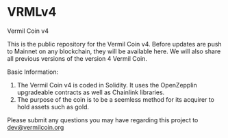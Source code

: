 # VRMLv4
Vermil Coin v4

This is the public repository for the Vermil Coin v4.  Before updates are push to Mainnet on any blockchain, they will be available here.  We will also share all previous versions of the version 4 Vermil Coin.

Basic Information:
1. The Vermil Coin v4 is coded in Solidity.  It uses the OpenZepplin upgradeable contracts as well as Chainlink libraries.
2. The purpose of the coin is to be a seemless method for its acquirer to hold assets such as gold.

Please submit any questions you may have regarding this project to dev@vermilcoin.org
